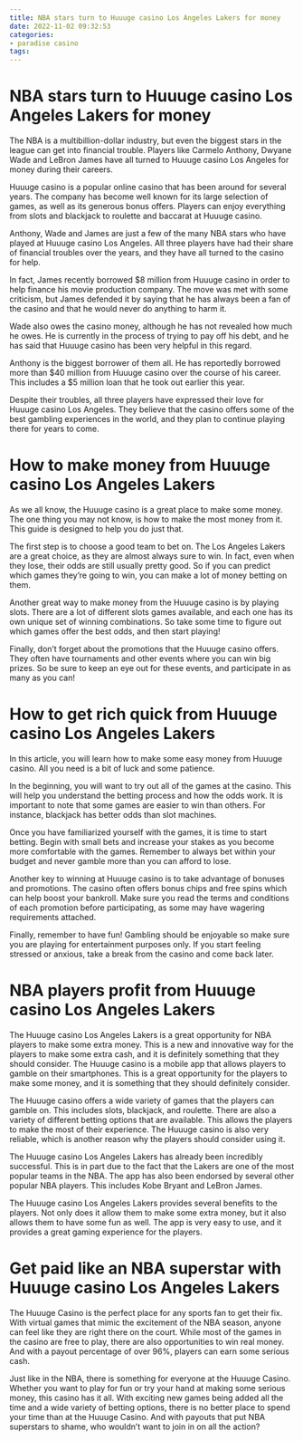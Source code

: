 ```yaml
---
title: NBA stars turn to Huuuge casino Los Angeles Lakers for money
date: 2022-11-02 09:32:53
categories:
- paradise casino
tags:
---
```



#  NBA stars turn to Huuuge casino Los Angeles Lakers for money

The NBA is a multibillion-dollar industry, but even the biggest stars in the league can get into financial trouble. Players like Carmelo Anthony, Dwyane Wade and LeBron James have all turned to Huuuge casino Los Angeles for money during their careers.

Huuuge casino is a popular online casino that has been around for several years. The company has become well known for its large selection of games, as well as its generous bonus offers. Players can enjoy everything from slots and blackjack to roulette and baccarat at Huuuge casino.

Anthony, Wade and James are just a few of the many NBA stars who have played at Huuuge casino Los Angeles. All three players have had their share of financial troubles over the years, and they have all turned to the casino for help.

In fact, James recently borrowed $8 million from Huuuge casino in order to help finance his movie production company. The move was met with some criticism, but James defended it by saying that he has always been a fan of the casino and that he would never do anything to harm it.

Wade also owes the casino money, although he has not revealed how much he owes. He is currently in the process of trying to pay off his debt, and he has said that Huuuge casino has been very helpful in this regard.

Anthony is the biggest borrower of them all. He has reportedly borrowed more than $40 million from Huuuge casino over the course of his career. This includes a $5 million loan that he took out earlier this year.

Despite their troubles, all three players have expressed their love for Huuuge casino Los Angeles. They believe that the casino offers some of the best gambling experiences in the world, and they plan to continue playing there for years to come.

#  How to make money from Huuuge casino Los Angeles Lakers

As we all know, the Huuuge casino is a great place to make some money. The one thing you may not know, is how to make the most money from it. This guide is designed to help you do just that.

The first step is to choose a good team to bet on. The Los Angeles Lakers are a great choice, as they are almost always sure to win. In fact, even when they lose, their odds are still usually pretty good. So if you can predict which games they’re going to win, you can make a lot of money betting on them.

Another great way to make money from the Huuuge casino is by playing slots. There are a lot of different slots games available, and each one has its own unique set of winning combinations. So take some time to figure out which games offer the best odds, and then start playing!

Finally, don’t forget about the promotions that the Huuuge casino offers. They often have tournaments and other events where you can win big prizes. So be sure to keep an eye out for these events, and participate in as many as you can!

#  How to get rich quick from Huuuge casino Los Angeles Lakers

In this article, you will learn how to make some easy money from Huuuge casino. All you need is a bit of luck and some patience.

In the beginning, you will want to try out all of the games at the casino. This will help you understand the betting process and how the odds work. It is important to note that some games are easier to win than others. For instance, blackjack has better odds than slot machines.

Once you have familiarized yourself with the games, it is time to start betting. Begin with small bets and increase your stakes as you become more comfortable with the games. Remember to always bet within your budget and never gamble more than you can afford to lose.

Another key to winning at Huuuge casino is to take advantage of bonuses and promotions. The casino often offers bonus chips and free spins which can help boost your bankroll. Make sure you read the terms and conditions of each promotion before participating, as some may have wagering requirements attached.

Finally, remember to have fun! Gambling should be enjoyable so make sure you are playing for entertainment purposes only. If you start feeling stressed or anxious, take a break from the casino and come back later.

#  NBA players profit from Huuuge casino Los Angeles Lakers

The Huuuge casino Los Angeles Lakers is a great opportunity for NBA players to make some extra money. This is a new and innovative way for the players to make some extra cash, and it is definitely something that they should consider. The Huuuge casino is a mobile app that allows players to gamble on their smartphones. This is a great opportunity for the players to make some money, and it is something that they should definitely consider.

The Huuuge casino offers a wide variety of games that the players can gamble on. This includes slots, blackjack, and roulette. There are also a variety of different betting options that are available. This allows the players to make the most of their experience. The Huuuge casino is also very reliable, which is another reason why the players should consider using it.

The Huuuge casino Los Angeles Lakers has already been incredibly successful. This is in part due to the fact that the Lakers are one of the most popular teams in the NBA. The app has also been endorsed by several other popular NBA players. This includes Kobe Bryant and LeBron James.

The Huuuge casino Los Angeles Lakers provides several benefits to the players. Not only does it allow them to make some extra money, but it also allows them to have some fun as well. The app is very easy to use, and it provides a great gaming experience for the players.

#  Get paid like an NBA superstar with Huuuge casino Los Angeles Lakers

The Huuuge Casino is the perfect place for any sports fan to get their fix. With virtual games that mimic the excitement of the NBA season, anyone can feel like they are right there on the court. While most of the games in the casino are free to play, there are also opportunities to win real money. And with a payout percentage of over 96%, players can earn some serious cash.

Just like in the NBA, there is something for everyone at the Huuuge Casino. Whether you want to play for fun or try your hand at making some serious money, this casino has it all. With exciting new games being added all the time and a wide variety of betting options, there is no better place to spend your time than at the Huuuge Casino. And with payouts that put NBA superstars to shame, who wouldn’t want to join in on all the action?